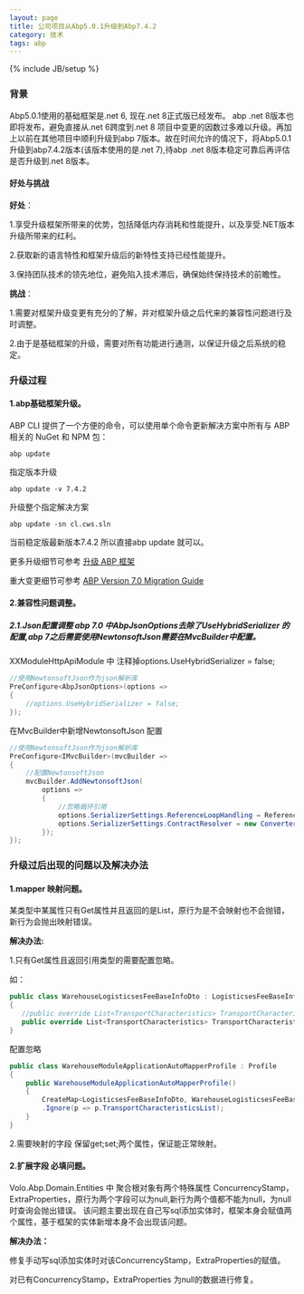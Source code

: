```yaml
---
layout: page
title: 公司项目从Abp5.0.1升级到Abp7.4.2
category: 技术
tags: abp
---
```

{% include JB/setup %}

### 背景
Abp5.0.1使用的基础框架是.net 6, 现在.net 8正式版已经发布。 abp .net 8版本也即将发布，避免直接从.net 6跨度到.net 8 项目中变更的因数过多难以升级。再加上以前在其他项目中顺利升级到abp 7版本。故在时间允许的情况下，将Abp5.0.1升级到abp7.4.2版本(该版本使用的是.net 7),待abp .net 8版本稳定可靠后再评估是否升级到.net 8版本。
#### 好处与挑战
**好处**：

1.享受升级框架所带来的优势，包括降低内存消耗和性能提升，以及享受.NET版本升级所带来的红利。

2.获取新的语言特性和框架升级后的新特性支持已经性能提升。


3.保持团队技术的领先地位，避免陷入技术滞后，确保始终保持技术的前瞻性。

**挑战**：

1.需要对框架升级变更有充分的了解，并对框架升级之后代来的兼容性问题进行及时调整。

2.由于是基础框架的升级，需要对所有功能进行通测，以保证升级之后系统的稳定。

### 升级过程
#### 1.abp基础框架升级。
ABP CLI 提供了一个方便的命令，可以使用单个命令更新解决方案中所有与 ABP 相关的 NuGet 和 NPM 包：

```shell
abp update
```

指定版本升级

```shell
abp update -v 7.4.2
```

升级整个指定解决方案

```shell
abp update -sn cl.cws.sln
```

当前稳定版最新版本7.4.2 所以直接abp update 就可以。

更多升级细节可参考 [升级 ABP 框架](https://docs.abp.io/zh-Hans/abp/latest/Upgrading)

重大变更细节可参考 [ABP Version 7.0 Migration Guide](https://docs.abp.io/zh-Hans/abp/latest/Migration-Guides/Abp-7_0)

#### 2.兼容性问题调整。
##### 2.1.Json配置调整 abp 7.0 中AbpJsonOptions去除了UseHybridSerializer 的配置,abp 7之后需要使用NewtonsoftJson需要在MvcBuilder中配置。
XXModuleHttpApiModule 中 注释掉options.UseHybridSerializer = false;

```csharp
//使用NewtonsoftJson作为json解析库
PreConfigure<AbpJsonOptions>(options =>
{
    //options.UseHybridSerializer = false;
});
```

在MvcBuilder中新增NewtonsoftJson 配置

```csharp
//使用NewtonsoftJson作为json解析库
PreConfigure<IMvcBuilder>(mvcBuilder =>
{
    //配置NewtonsoftJson
    mvcBuilder.AddNewtonsoftJson(
        options =>
        {
            //忽略循环引用
            options.SerializerSettings.ReferenceLoopHandling = ReferenceLoopHandling.Ignore;
            options.SerializerSettings.ContractResolver = new ConverterContractResolver();
        });
});
```

### 升级过后出现的问题以及解决办法
#### 1.mapper 映射问题。
某类型中某属性只有Get属性并且返回的是List，原行为是不会映射也不会抛错，新行为会抛出映射错误。

**解决办法:**

1.只有Get属性且返回引用类型的需要配置忽略。

如：

```csharp
public class WarehouseLogisticsesFeeBaseInfoDto : LogisticsesFeeBaseInfoDto
{
   //public override List<TransportCharacteristics> TransportCharacteristicsList { get; }
   public override List<TransportCharacteristics> TransportCharacteristicsList { get { return base.TransportCharacteristicsList; } }
}
```

 配置忽略

```csharp
public class WarehouseModuleApplicationAutoMapperProfile : Profile
{
    public WarehouseModuleApplicationAutoMapperProfile()
    {
        CreateMap<LogisticsesFeeBaseInfoDto, WarehouseLogisticsesFeeBaseInfoDto>(MemberList.None)
        .Ignore(p => p.TransportCharacteristicsList);
    }
}
```

2.需要映射的字段 保留get;set;两个属性，保证能正常映射。

#### 2.扩展字段 必填问题。
Volo.Abp.Domain.Entities 中 聚合根对象有两个特殊属性 ConcurrencyStamp，ExtraProperties，原行为两个字段可以为null,新行为两个值都不能为null，为null时查询会抛出错误。
该问题主要出现在自己写sql添加实体时，框架本身会赋值两个属性，基于框架的实体新增本身不会出现该问题。

**解决办法：**

修复手动写sql添加实体时对该ConcurrencyStamp，ExtraProperties的赋值。

对已有ConcurrencyStamp，ExtraProperties 为null的数据进行修复。
